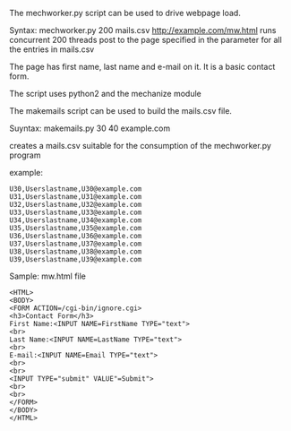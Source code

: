 The mechworker.py script can be used to drive webpage load.

Syntax: mechworker.py 200 mails.csv http://example.com/mw.html
runs concurrent 200 threads post to the page specified in the parameter for all the entries in mails.csv

The page has first name, last name and e-mail on it. It is a basic contact form.

The script uses python2 and the mechanize module

The makemails script can be used to build the mails.csv file.

Suyntax: makemails.py 30 40 example.com

creates a mails.csv suitable for the consumption of the mechworker.py program

example:

	U30,Userslastname,U30@example.com
	U31,Userslastname,U31@example.com
	U32,Userslastname,U32@example.com
	U33,Userslastname,U33@example.com
	U34,Userslastname,U34@example.com
	U35,Userslastname,U35@example.com
	U36,Userslastname,U36@example.com
	U37,Userslastname,U37@example.com
	U38,Userslastname,U38@example.com
	U39,Userslastname,U39@example.com

Sample: mw.html file

	<HTML>
	<BODY>
	<FORM ACTION=/cgi-bin/ignore.cgi>
	<h3>Contact Form</h3>
	First Name:<INPUT NAME=FirstName TYPE="text">
	<br>
	Last Name:<INPUT NAME=LastName TYPE="text">
	<br>
	E-mail:<INPUT NAME=Email TYPE="text">
	<br>
	<br>
	<INPUT TYPE="submit" VALUE"=Submit">
	<br>
	<br>
	</FORM>
	</BODY>
	</HTML>
